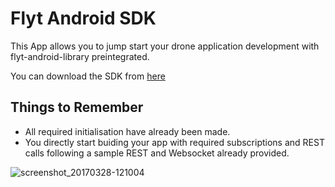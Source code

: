 # Flyt Android SDK
This App allows you to jump start your drone application development with flyt-android-library preintegrated.

You can download the SDK from [here](https://minhaskamal.github.io/DownGit/#/home?url=https://github.com/flytbase/flytsamples/tree/master/Mobile-Apps/Java-Apps/Flyt-Android-SDK)

## Things to Remember

* All required initialisation have already been made.
* You directly start buiding your app with required subscriptions and REST calls following a sample REST and Websocket already provided. 

![screenshot_20170328-121004](https://cloud.githubusercontent.com/assets/6880872/24395018/be069160-13bb-11e7-972b-87a18146902d.png)
